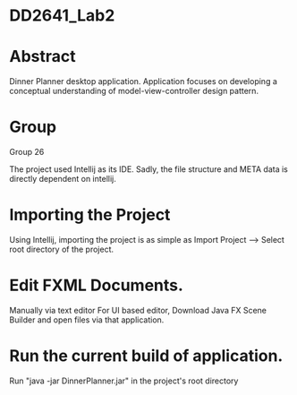 DD2641_Lab2
===========

Abstract
========

Dinner Planner desktop application.  Application focuses on developing a conceptual understanding of model-view-controller
design pattern.

Group
=====

Group 26

The project used Intellij as its IDE.  Sadly, the file structure and META data is directly dependent on intellij.  

Importing the Project
=====================

Using Intellij, importing the project is as simple as Import Project --> Select root directory of the project.  

Edit FXML Documents.
====================
Manually via text editor
For UI based editor, Download Java FX Scene Builder and open files via that application.

Run the current build of application.
=====================================

Run "java -jar DinnerPlanner.jar" in the project's root directory


